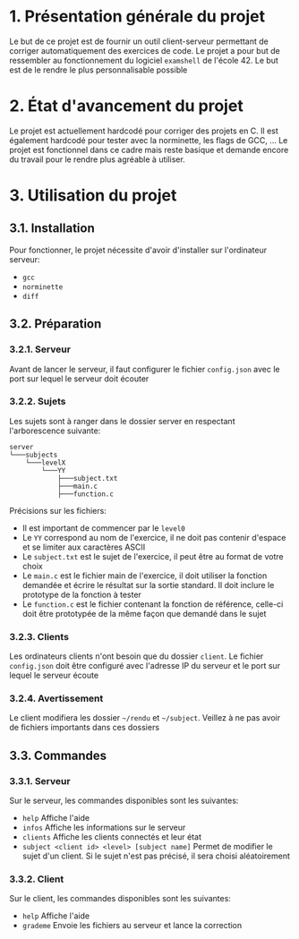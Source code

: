 # 1. Présentation générale du projet

Le but de ce projet est de fournir un outil client-serveur permettant de corriger automatiquement des exercices de code. Le projet a pour but de ressembler au fonctionnement du logiciel `examshell` de l'école 42. Le but est de le rendre le plus personnalisable possible

# 2. État d'avancement du projet

Le projet est actuellement hardcodé pour corriger des projets en C. Il est également hardcodé pour tester avec la norminette, les flags de GCC, ...
Le projet est fonctionnel dans ce cadre mais reste basique et demande encore du travail pour le rendre plus agréable à utiliser.

# 3. Utilisation du projet

## 3.1. Installation

Pour fonctionner, le projet nécessite d'avoir d'installer sur l'ordinateur serveur:

-   `gcc`
-   `norminette`
-   `diff`

## 3.2. Préparation

### 3.2.1. Serveur

Avant de lancer le serveur, il faut configurer le fichier `config.json` avec le port sur lequel le serveur doit écouter

### 3.2.2. Sujets

Les sujets sont à ranger dans le dossier server en respectant l'arborescence suivante:

```
server
└───subjects
	└───levelX
		└───YY
		    ├───subject.txt
		    ├───main.c
		    ├───function.c
```

Précisions sur les fichiers:

-   Il est important de commencer par le `level0`
-   Le `YY` correspond au nom de l'exercice, il ne doit pas contenir d'espace et se limiter aux caractères ASCII
-   Le `subject.txt` est le sujet de l'exercice, il peut être au format de votre choix
-   Le `main.c` est le fichier main de l'exercice, il doit utiliser la fonction demandée et écrire le résultat sur la sortie standard. Il doit inclure le prototype de la fonction à tester
-   Le `function.c` est le fichier contenant la fonction de référence, celle-ci doit être prototypée de la même façon que demandé dans le sujet

### 3.2.3. Clients

Les ordinateurs clients n'ont besoin que du dossier `client`. Le fichier `config.json` doit être configuré avec l'adresse IP du serveur et le port sur lequel le serveur écoute

### 3.2.4. Avertissement

Le client modifiera les dossier `~/rendu` et `~/subject`. Veillez à ne pas avoir de fichiers importants dans ces dossiers

## 3.3. Commandes

### 3.3.1. Serveur

Sur le serveur, les commandes disponibles sont les suivantes:

-   `help` Affiche l'aide
-   `infos` Affiche les informations sur le serveur
-   `clients` Affiche les clients connectés et leur état
-   `subject <client id> <level> [subject name]` Permet de modifier le sujet d'un client. Si le sujet n'est pas précisé, il sera choisi aléatoirement

### 3.3.2. Client

Sur le client, les commandes disponibles sont les suivantes:

-   `help` Affiche l'aide
-   `grademe` Envoie les fichiers au serveur et lance la correction
